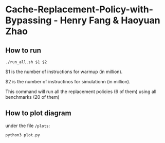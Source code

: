 # Cache-Replacement-Policy-with-Bypassing - Henry Fang & Haoyuan Zhao

## How to run
``./run_all.sh $1 $2``

$1 is the number of instructions for warmup (in million).

$2 is the number of instructinos for simulationn (in million).

This command will run all the replacement policies (6 of them) using all benchmarks (20 of them)

## How to plot diagram
under the file ``/plots``:

``python3 plot.py``
